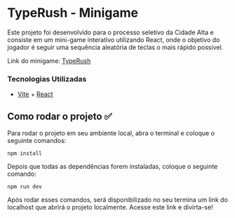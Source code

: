# TypeRush - Minigame 

Este projeto foi desenvolvido para o processo seletivo da Cidade Alta e consiste em um mini-game interativo utilizando React, onde o objetivo do jogador é seguir uma sequência aleatória de teclas o mais rápido possível.

Link do minigame: [TypeRush](https://mini-game-livid.vercel.app/)

### Tecnologias Utilizadas


* [Vite](https://vitejs.dev/guide/) + [React](https://react.dev/)


## Como rodar o projeto ✅

Para rodar o projeto em seu ambiente local, abra o terminal e coloque o seguinte comandos:

```
npm install
```

Depois que todas as dependências forem instaladas, coloque o seguinte comando:

```
npm run dev
```
Após rodar esses comandos, será disponibilizado no seu termina um link do localhost que abrirá o projeto localmente. Acesse este link e divirta-se!
